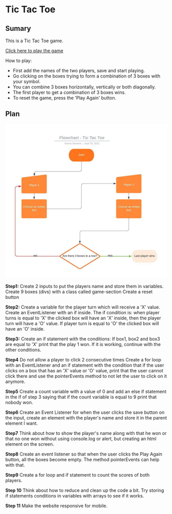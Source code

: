 # Tic Tac Toe

## Sumary

This is a Tic Tac Toe game.

<a href="https://karina-santana.github.io/tic-tac-toe/">Click here to play the game</a>

How to play:

- First add the names of the two players, save and start playing.
- Go clicking on the boxes trying to form a combination of 3 boxes with your symbol.
- You can combine 3 boxes horizontally, vertically or both diagonally.
- The first player to get a combination of 3 boxes wins.
- To reset the game, press the 'Play Again' button.

## Plan

<img src="./images/Flowchart-Tic-Tac-Toe.jpeg">

**Step1:**
Create 2 inputs to put the players name and store them in variables.
Create 9 boxes (divs) with a class called game-section
Create a reset button 

**Step2:**
Create a variable for the player turn which will receive a 'X' value.
Create an EventListener with an if inside. 
The if condition is: when player turns is equal to 'X' the clicked box will have an 'X' inside, then the player turn will have a 'O' value. If player turn is equal to 'O' the clicked box will have an 'O' inside. 

**Step3:**
Create an if statement with the conditions:
If box1, box2 and box3 are equal to 'X' print that the play 1 won.
If it is working, continue with the other conditions.

**Step4**
Do not allow a player to click 2 consecutive times
Create a for loop with an EventListener and an if statement with the condition that if the user clicks on a box that has an 'X' value or 'O' value, print that the user cannot click there and use the pointerEvents method to not let the user to click on it anymore.

**Step5**
Create a count variable with a value of 0 and add an else if statement in the if of step 3 saying that if the count variable is equal to 9 print that nobody won.

**Step6**
Create an Event Listener for when the user clicks the save button on the input, create an element with the player's name and store it in the parent element I want.

**Step7**
Think about how to show the player's name along with that he won or that no one won without using console.log or alert, but creating an html element on the screen.

**Step8**
Create an event listener so that when the user clicks the Play Again button, all the boxes become empty. The method pointerEvents can help with that.

**Step9**
Create a for loop and if statement to count the scores of both players.

**Step 10**
Think about how to reduce and clean up the code a bit. Try storing if statements conditions in variables with arrays to see if it works.

**Step 11**
Make the website responsive for mobile.
